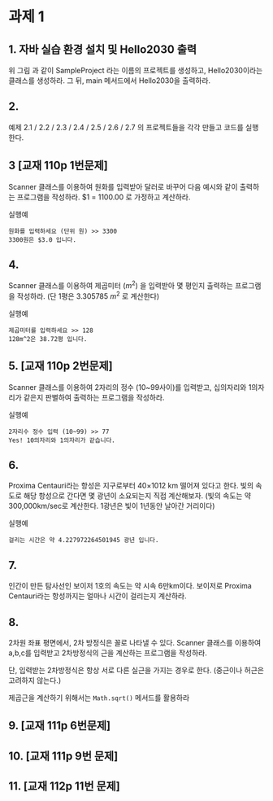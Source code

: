 # 과제 1
 
## 1. 자바 실습 환경 설치 및 Hello2030 출력 
 
위 그림 과 같이 SampleProject 라는 이름의 프로젝트를 생성하고, Hello2030이라는 클래스를 생성하라. 그 뒤, main 메서드에서 Hello2030을 출력하라. 
 
## 2.  
예제 2.1 / 2.2 / 2.3 / 2.4 / 2.5 / 2.6 / 2.7 의 프로젝트들을 각각 만들고 코드를 실행한다. 
 
## 3 [교재 110p 1번문제] 
Scanner 클래스를 이용하여 원화를 입력받아 달러로 바꾸어 다음 예시와 같이 출력하는 프로그램을 작성하라. $1 = 1100.00 로 가정하고 계산하라. 

실행예
```
원화를 입력하세요 (단위 원) >> 3300 
3300원은 $3.0 입니다. 
```

## 4.  
Scanner 클래스를 이용하여 제곱미터 ($m^2$) 을 입력받아 몇 평인지 출력하는 프로그램을 작성하라. 
(단 1평은 3.305785 $m^2$ 로 계산한다) 

실행예
```
제곱미터를 입력하세요 >> 128 
128m^2은 38.72평 입니다. 
```

## 5. [교재 110p 2번문제] 
Scanner 클래스를 이용하여 2자리의 정수 (10~99사이)를 입력받고, 십의자리와 1의자리가 같은지 판별하여 출력하는 프로그램을 작성하라. 

실행예
```
2자리수 정수 입력 (10~99) >> 77 
Yes! 10의자리와 1의자리가 같습니다. 
```
 
## 6.
Proxima Centauri라는 항성은 지구로부터 40×1012 km 떨어져 있다고 한다. 
빛의 속도로 해당 항성으로 간다면 몇 광년이 소요되는지 직접 계산해보자. 
(빛의 속도는 약 300,000km/sec로 계산한다. 1광년은 빛이 1년동안 날아간 거리이다) 

실행예 
```
걸리는 시간은 약 4.227972264501945 광년 입니다. 
```

## 7.  
인간이 만든 탐사선인 보이저 1호의 속도는 약 시속 6만km이다. 
보이저로 Proxima Centauri라는 항성까지는 얼마나 시간이 걸리는지 계산하라. 

## 8.  
2차원 좌표 평면에서, 2차 방정식은  꼴로 나타낼 수 있다. 
Scanner 클래스를 이용하여 a,b,c를 입력받고 2차방정식의 근을 계산하는 프로그램을 작성하라. 

단, 입력받는 2차방정식은 항상 서로 다른 실근을 가지는 경우로 한다. 
(중근이나 허근은 고려하지 않는다.) 

제곱근을 계산하기 위해서는 `Math.sqrt()` 메서드를 활용하라 
 
## 9. [교재 111p 6번문제] 
## 10. [교재 111p 9번 문제] 
## 11. [교재 112p 11번 문제] 

